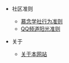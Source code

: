 * 社区准则
  * [慕念学社行为准则](https://mnxs.ljjie.cn/#/mnxszz)
  * [QQ频道阳光准则](https://docs.qq.com/doc/p/52b09418821a8018eef87e1d74beb589914aa539)

* 关于
  * [关于本网站](http://fwind.ljjie.cn/#/aboutweb)



